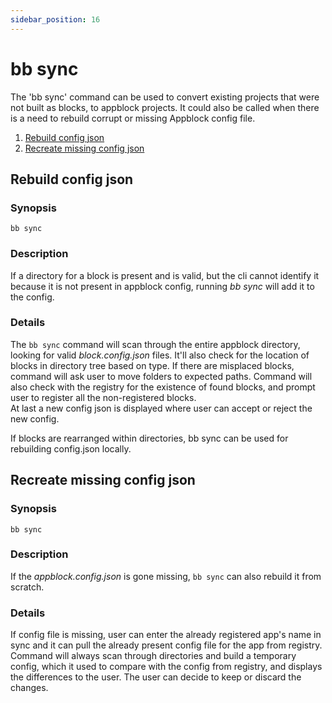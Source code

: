 ```yaml
---
sidebar_position: 16
---
```


# bb sync

The 'bb sync' command can be used to convert existing projects that were not built as blocks, to appblock projects.
It could also be called when there is a need to rebuild corrupt or missing Appblock config file.

1. [Rebuild config json](#rebuild-config-json)
2. [Recreate missing config json](#recreate-missing-config-json)

## Rebuild config json

### Synopsis

    bb sync

### Description

If a directory for a block is present and is valid, but the cli cannot identify it because it is not present in appblock config, running _bb sync_ will add it to the config.

### Details

The `bb sync` command will scan through the entire appblock directory, looking for valid _block.config.json_ files. It'll also check for the location of blocks in directory tree based on type. If there are misplaced blocks, command will ask user to move folders to expected paths. Command will also check with the registry for the existence of found blocks, and prompt user to register all the non-registered blocks.  
At last a new config json is displayed where user can accept or reject the new config.

If blocks are rearranged within directories, bb sync can be used for rebuilding config.json locally.

<!-- ### Configuration -->

## Recreate missing config json

### Synopsis

    bb sync

### Description

If the _appblock.config.json_ is gone missing, `bb sync` can also rebuild it from scratch.

### Details

If config file is missing, user can enter the already registered app's name in sync and it can pull the already present config file for the app from registry.  
Command will always scan through directories and build a temporary config, which it used to compare with the config from registry, and displays the differences to the user. The user can decide to keep or discard the changes.

<!-- ### Configuration -->
